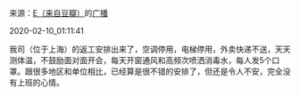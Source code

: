 来源：[E（来自豆瓣）](https://www.douban.com/people/Equator/)的[广播](https://www.douban.com/people/Equator/status/2801280010/)


2020-02-10_01:11:41


我司（位于上海）的返工安排出来了，空调停用，电梯停用，外卖快递不送，天天测体温，不鼓励面对面开会，每天开窗通风和高频次喷洒消毒水，每人发5个口罩。跟很多地区和单位相比，已经算是很不错的安排了，但还是令人不安，完全没有上班的心情。
